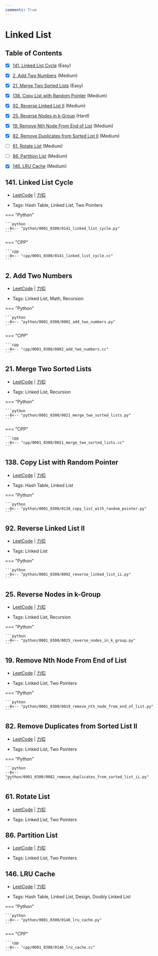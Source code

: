 ```yaml
---
comments: True
---
```


# Linked List

## Table of Contents

- [x] [141. Linked List Cycle](#141-linked-list-cycle) (Easy)
- [x] [2. Add Two Numbers](#2-add-two-numbers) (Medium)
- [x] [21. Merge Two Sorted Lists](#21-merge-two-sorted-lists) (Easy)
- [x] [138. Copy List with Random Pointer](#138-copy-list-with-random-pointer) (Medium)
- [x] [92. Reverse Linked List II](#92-reverse-linked-list-ii) (Medium)
- [x] [25. Reverse Nodes in k-Group](#25-reverse-nodes-in-k-group) (Hard)
- [x] [19. Remove Nth Node From End of List](#19-remove-nth-node-from-end-of-list) (Medium)
- [x] [82. Remove Duplicates from Sorted List II](#82-remove-duplicates-from-sorted-list-ii) (Medium)
- [ ] [61. Rotate List](#61-rotate-list) (Medium)
- [ ] [86. Partition List](#86-partition-list) (Medium)
- [x] [146. LRU Cache](#146-lru-cache) (Medium)


## 141. Linked List Cycle

-    [LeetCode](https://leetcode.com/problems/linked-list-cycle/) | [力扣](https://leetcode.cn/problems/linked-list-cycle/)

-   Tags: Hash Table, Linked List, Two Pointers

=== "Python"

    ```python
    --8<-- "python/0001_0300/0141_linked_list_cycle.py"
    ```

=== "CPP"

    ```cpp
    --8<-- "cpp/0001_0300/0141_linked_list_cycle.cc"
    ```



## 2. Add Two Numbers

-    [LeetCode](https://leetcode.com/problems/add-two-numbers/) | [力扣](https://leetcode.cn/problems/add-two-numbers/)

-   Tags: Linked List, Math, Recursion

=== "Python"

    ```python
    --8<-- "python/0001_0300/0002_add_two_numbers.py"
    ```

=== "CPP"

    ```cpp
    --8<-- "cpp/0001_0300/0002_add_two_numbers.cc"
    ```



## 21. Merge Two Sorted Lists

-    [LeetCode](https://leetcode.com/problems/merge-two-sorted-lists/) | [力扣](https://leetcode.cn/problems/merge-two-sorted-lists/)

-   Tags: Linked List, Recursion

=== "Python"

    ```python
    --8<-- "python/0001_0300/0021_merge_two_sorted_lists.py"
    ```

=== "CPP"

    ```cpp
    --8<-- "cpp/0001_0300/0021_merge_two_sorted_lists.cc"
    ```



## 138. Copy List with Random Pointer

-    [LeetCode](https://leetcode.com/problems/copy-list-with-random-pointer/) | [力扣](https://leetcode.cn/problems/copy-list-with-random-pointer/)

-   Tags: Hash Table, Linked List

=== "Python"

    ```python
    --8<-- "python/0001_0300/0138_copy_list_with_random_pointer.py"
    ```



## 92. Reverse Linked List II

-    [LeetCode](https://leetcode.com/problems/reverse-linked-list-ii/) | [力扣](https://leetcode.cn/problems/reverse-linked-list-ii/)

-   Tags: Linked List

=== "Python"

    ```python
    --8<-- "python/0001_0300/0092_reverse_linked_list_ii.py"
    ```



## 25. Reverse Nodes in k-Group

-    [LeetCode](https://leetcode.com/problems/reverse-nodes-in-k-group/) | [力扣](https://leetcode.cn/problems/reverse-nodes-in-k-group/)

-   Tags: Linked List, Recursion

=== "Python"

    ```python
    --8<-- "python/0001_0300/0025_reverse_nodes_in_k_group.py"
    ```



## 19. Remove Nth Node From End of List

-    [LeetCode](https://leetcode.com/problems/remove-nth-node-from-end-of-list/) | [力扣](https://leetcode.cn/problems/remove-nth-node-from-end-of-list/)

-   Tags: Linked List, Two Pointers

=== "Python"

    ```python
    --8<-- "python/0001_0300/0019_remove_nth_node_from_end_of_list.py"
    ```



## 82. Remove Duplicates from Sorted List II

-    [LeetCode](https://leetcode.com/problems/remove-duplicates-from-sorted-list-ii/) | [力扣](https://leetcode.cn/problems/remove-duplicates-from-sorted-list-ii/)

-   Tags: Linked List, Two Pointers

=== "Python"

    ```python
    --8<-- "python/0001_0300/0082_remove_duplicates_from_sorted_list_ii.py"
    ```



## 61. Rotate List

-    [LeetCode](https://leetcode.com/problems/rotate-list/) | [力扣](https://leetcode.cn/problems/rotate-list/)

-   Tags: Linked List, Two Pointers



## 86. Partition List

-    [LeetCode](https://leetcode.com/problems/partition-list/) | [力扣](https://leetcode.cn/problems/partition-list/)

-   Tags: Linked List, Two Pointers



## 146. LRU Cache

-    [LeetCode](https://leetcode.com/problems/lru-cache/) | [力扣](https://leetcode.cn/problems/lru-cache/)

-   Tags: Hash Table, Linked List, Design, Doubly Linked List

=== "Python"

    ```python
    --8<-- "python/0001_0300/0146_lru_cache.py"
    ```

=== "CPP"

    ```cpp
    --8<-- "cpp/0001_0300/0146_lru_cache.cc"
    ```



